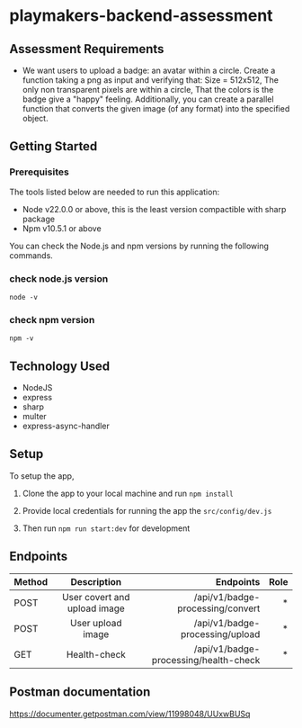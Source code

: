 # playmakers-backend-assessment

## Assessment Requirements

- We want users to upload a badge: an avatar within a circle. Create a function taking a png as input and verifying that:
Size = 512x512, The only non transparent pixels are within a circle, That the colors is the badge give a "happy" feeling.
Additionally, you can create a parallel function that converts the given image (of any format) into the specified object.


## Getting Started

### Prerequisites
The tools listed below are needed to run this application:
* Node v22.0.0 or above, this is the least version compactible with sharp package
* Npm v10.5.1 or above


You can check the Node.js and npm versions by running the following commands.

### check node.js version
`node -v`

### check npm version
`npm -v`

## Technology Used

- NodeJS
- express
- sharp
- multer
- express-async-handler


## Setup

To setup the app,

1. Clone the app to your local machine and run `npm install`

2. Provide local credentials for running the app the `src/config/dev.js`

3. Then run `npm run start:dev` for development 


## Endpoints

| Method      | Description    | Endpoints    | Role   | 
| :------------- | :----------: | -----------: | -----------: |
|  POST | User covert and upload image   | /api/v1/badge-processing/convert   | *   |
| POST   | User upload image | /api/v1/badge-processing/upload | * |
|  GET | Health-check   | /api/v1/badge-processing/health-check   | *   |


## Postman documentation

https://documenter.getpostman.com/view/11998048/UUxwBUSq